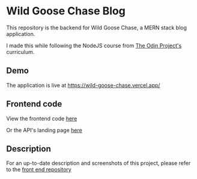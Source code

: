 # Wild Goose Chase Blog

This repository is the backend for Wild Goose Chase, a MERN stack blog application.

I made this while following the NodeJS course from [The Odin Project's](https://www.theodinproject.com/) curriculum.

## Demo

The application is live at https://wild-goose-chase.vercel.app/

## Frontend code

View the frontend code [here](https://github.com/Stillwell-C/blog-frontend)

Or the API's landing page [here](https://wild-goose-chase-api-production.up.railway.app)

## Description

For an up-to-date description and screenshots of this project, please refer to the [front end repository](https://github.com/Stillwell-C/blog-frontend)

